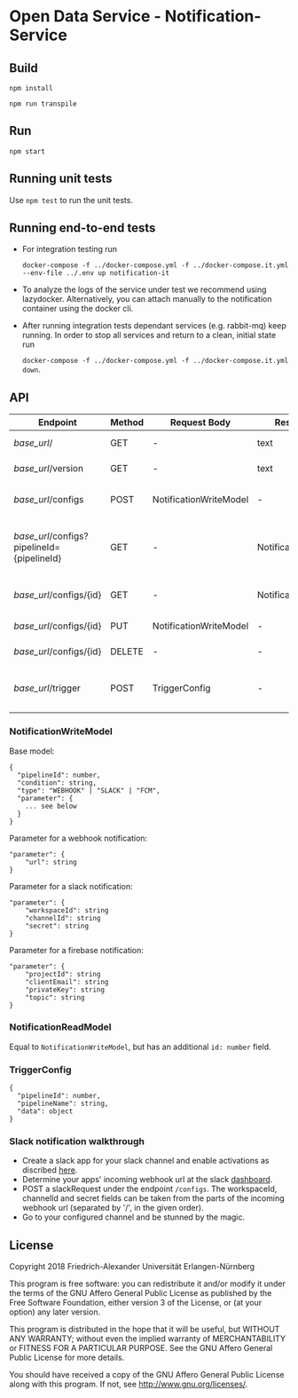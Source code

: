 # Open Data Service - Notification-Service

## Build

`npm install`

`npm run transpile`

## Run

`npm start`

## Running unit tests

Use `npm test` to run the unit tests.

## Running end-to-end tests

* For integration testing run 
  
  ```docker-compose -f ../docker-compose.yml -f ../docker-compose.it.yml --env-file ../.env up notification-it```

* To analyze the logs of the service under test we recommend using lazydocker. Alternatively, you can attach manually to the notification container using the docker cli. 

* After running integration tests dependant services (e.g. rabbit-mq) keep running. In order to stop all services and return to a clean, initial state run 
  
  ```docker-compose -f ../docker-compose.yml -f ../docker-compose.it.yml down```. 


## API
| Endpoint  | Method  | Request Body  | Response Body | Description |
|---|---|---|---|---|
| *base_url*/ | GET | - | text | Get health status |
| *base_url*/version | GET | - | text | Get service version |
| *base_url*/configs | POST | NotificationWriteModel | - | Create a notification config |
| *base_url*/configs?pipelineId={pipelineId} | GET | - | NotificationReadModel[] | Get all notifications, filter by pipelineId if provided |
| *base_url*/configs/{id} | GET | - | NotificationReadModel | Get notification by id |
| *base_url*/configs/{id} | PUT | NotificationWriteModel | - | Update notification |
| *base_url*/configs/{id} | DELETE | - | - | Delete notification |
| *base_url*/trigger | POST | TriggerConfig | - | Trigger all notifications related to pipeline |


### NotificationWriteModel
Base model:
```
{
  "pipelineId": number,
  "condition": string,
  "type": "WEBHOOK" | "SLACK" | "FCM",
  "parameter": {
    ... see below
  }
}
```

Parameter for a webhook notification: 
```
"parameter": {
    "url": string
}
```


Parameter for a slack notification: 
```
"parameter": {
    "workspaceId": string
    "channelId": string
    "secret": string
}
```


Parameter for a firebase notification: 
```
"parameter": {
    "projectId": string
    "clientEmail": string
    "privateKey": string
    "topic": string
}
```

### NotificationReadModel
Equal to `NotificationWriteModel`, but has an additional `id: number` field.

### TriggerConfig
```
{
  "pipelineId": number,
  "pipelineName": string,
  "data": object
}
```


### Slack notification walkthrough
* Create a slack app for your slack channel and enable activations as discribed [here](https://api.slack.com/messaging/webhooks).
* Determine your apps' incoming webhook url at the slack [dashboard](https://api.slack.com/apps).
* POST a slackRequest under the endpoint ```/configs```. The workspaceId, channelId and secret fields can be taken from the parts of the incoming webhook url (separated by '/', in the given order).
* Go to your configured channel and be stunned by the magic. 

## License

Copyright 2018 Friedrich-Alexander Universität Erlangen-Nürnberg

This program is free software: you can redistribute it and/or modify
it under the terms of the GNU Affero General Public License as
published by the Free Software Foundation, either version 3 of the
License, or (at your option) any later version.

This program is distributed in the hope that it will be useful,
but WITHOUT ANY WARRANTY; without even the implied warranty of
MERCHANTABILITY or FITNESS FOR A PARTICULAR PURPOSE. See the
GNU Affero General Public License for more details.

You should have received a copy of the GNU Affero General Public License
along with this program. If not, see <http://www.gnu.org/licenses/>.
